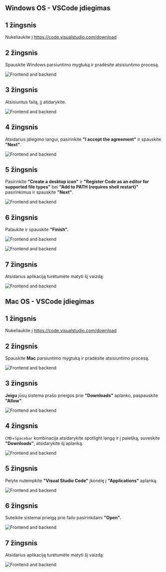   

## Windows OS - VSCode įdiegimas

##  1 žingsnis

Nukeliaukite į https://code.visualstudio.com/download


##  2 žingsnis

Spauskite Windows parsiuntimo mygtuką ir pradėsite atsisiuntimo procesą.

![Frontend and backend](https://i.postimg.cc/nrG8QD4p/1-Official-Page.png)

##  3 žingsnis

Atsisiuntus failą, jį atidarykite.

![Frontend and backend](https://i.postimg.cc/qBsHF99S/3-Open-File.png)

  

##  4 žingsnis

Atsidarius įdiegimo langui, pasirinkite **"I accept the agreement"** ir spauskite **"Next"**.

![Frontend and backend](https://i.postimg.cc/8z58jsjg/4-Accept-License.png)

  

##  5 žingsnis

Pasirinkite **"Create a desktop icon"** ir **"Register Code as an editor for supported file types"** bei **"Add to PATH (requires shell restart)"** pasirinkimus ir spauskite **"Next"**.

![Frontend and backend](https://i.postimg.cc/02ZRk75C/5-Click-Next.png)


##  6 žingsnis

Palaukite ir spauskite **"Finish".**

![Frontend and backend](https://i.postimg.cc/W1fBrjkF/7-Wait.png)

![Frontend and backend](https://i.postimg.cc/1znLrTGW/8-Finish.png)

##  7 žingsnis

Atsidarius aplikaciją turėtumėte matyti šį vaizdą:

![Frontend and backend](https://i.postimg.cc/HxP81rcW/installing-vscode-mac09.png)

## Mac OS - VSCode įdiegimas

##  1 žingsnis

Nukeliaukite į https://code.visualstudio.com/download

##  2 žingsnis

Spauskite **Mac** parsiuntimo mygtuką ir pradėsite atsisiuntimo procesą.

![Frontend and backend](https://i.postimg.cc/nrG8QD4p/1-Official-Page.png)

##  3 žingsnis

**Jeigu** jūsų sistema prašo prieigos prie **"Downloads"** aplanko, paspauskite **"Allow"**.

![Frontend and backend](https://i.postimg.cc/3xMpw0Ld/installing-vscode-mac02.png)

##  4 žingsnis

`CMD`+`Spacebar` kombinacija atsidarykite spotlight langą ir į paiešką, suveskite **"Downloads"**, atsidarykite šį aplanką.

![Frontend and backend](https://i.postimg.cc/g2vhLc54/installing-vscode-mac03.png)

##  5 žingsnis

Pelyte nutempkite **"Visual Studio Code"** įkonėlę į **"Applications"** aplanką.

![Frontend and backend](https://i.postimg.cc/zf8gCZYN/installing-vscode-mac04.png)

##  6 žingsnis

Suteikite sistemai prieigą prie failo pasirinkdami **"Open".**

![Frontend and backend](https://i.postimg.cc/G2pTfFpS/installing-vscode-mac08.png)

##  7 žingsnis

Atsidarius aplikaciją turėtumėte matyti šį vaizdą:

![Frontend and backend](https://i.postimg.cc/HxP81rcW/installing-vscode-mac09.png)